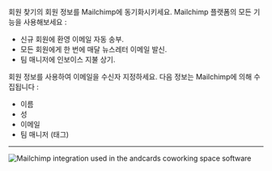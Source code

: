 회원 찾기의 회원 정보를 Mailchimp에 동기화시키세요. Mailchimp 플랫폼의 모든 기능을 사용해보세요 :

- 신규 회원에 환영 이메일 자동 송부.
- 모든 회원에게 한 번에 매달 뉴스레터 이메일 발신.
- 팀 매니저에 인보이스 지불 상기.

회원 정보를 사용하여 이메일을 수신자 지정하세요. 다음 정보는 Mailchimp에 의해 수집됩니다 :

- 이름
- 성
- 이메일
- 팀 매니저 (태그)

---

![Mailchimp integration used in the andcards coworking space software](https://d7ccq1i35b0cj.cloudfront.net/andcards-integrations-mailchimp-light-en-1920-1200.png)
